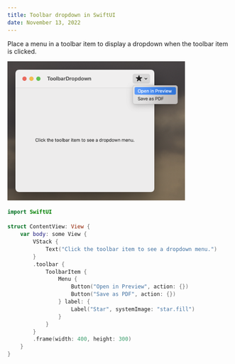 ```yaml
---
title: Toolbar dropdown in SwiftUI
date: November 13, 2022
---
```


Place a menu in a toolbar item to display a dropdown when the toolbar item is clicked.

<p><img src="../../assets/images/swiftui-toolbar-dropdown.png" style="max-width:400px;" alt="toolbar dropdown"></p>

```swift
import SwiftUI

struct ContentView: View {
    var body: some View {
        VStack {
            Text("Click the toolbar item to see a dropdown menu.")
        }
        .toolbar {
            ToolbarItem {
                Menu {
                    Button("Open in Preview", action: {})
                    Button("Save as PDF", action: {})
                } label: {
                    Label("Star", systemImage: "star.fill")
                }
            }
        }
        .frame(width: 400, height: 300)
    }
}
```
